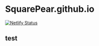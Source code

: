 # SquarePear.github.io
[![Netlify Status](https://api.netlify.com/api/v1/badges/86d416c9-eff0-4f87-b533-d41c6beffe8c/deploy-status)](https://app.netlify.com/sites/jeffreyharmonme/deploys)
## test
